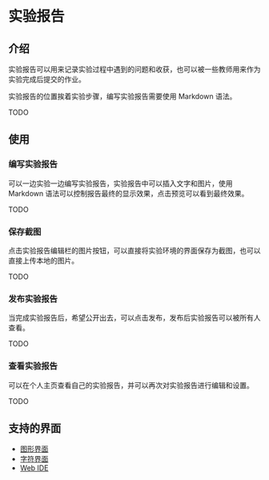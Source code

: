 # 实验报告

## 介绍

实验报告可以用来记录实验过程中遇到的问题和收获，也可以被一些教师用来作为实验完成后提交的作业。

实验报告的位置挨着实验步骤，编写实验报告需要使用 Markdown 语法。

TODO

## 使用

### 编写实验报告

可以一边实验一边编写实验报告，实验报告中可以插入文字和图片，使用 Markdown 语法可以控制报告最终的显示效果，点击预览可以看到最终效果。

TODO

### 保存截图

点击实验报告编辑栏的图片按钮，可以直接将实验环境的界面保存为截图，也可以直接上传本地的图片。

TODO

### 发布实验报告

当完成实验报告后，希望公开出去，可以点击发布，发布后实验报告可以被所有人查看。

TODO

### 查看实验报告

可以在个人主页查看自己的实验报告，并可以再次对实验报告进行编辑和设置。

TODO

## 支持的界面

* [图形界面](../feature/desktop.md)
* [字符界面](../feature/terminal.md)
* [Web IDE](../feature/webide.md)